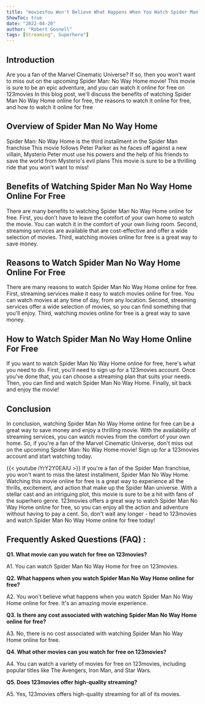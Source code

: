 ```yaml
---
title: "moviesYou Won't Believe What Happens When You Watch Spider Man No Way Home Online For Free - 123movies!"
ShowToc: true 
date: "2022-04-20"
author: "Robert Gosnell" 
tags: [Streaming", Superhero"]
---
```

## Introduction
Are you a fan of the Marvel Cinematic Universe? If so, then you won't want to miss out on the upcoming Spider Man: No Way Home movie! This movie is sure to be an epic adventure, and you can watch it online for free on 123movies In this blog post, we'll discuss the benefits of watching Spider Man No Way Home online for free, the reasons to watch it online for free, and how to watch it online for free

## Overview of Spider Man No Way Home
Spider Man: No Way Home is the third installment in the Spider Man franchise This movie follows Peter Parker as he faces off against a new villain, Mysterio Peter must use his powers and the help of his friends to save the world from Mysterio's evil plans This movie is sure to be a thrilling ride that you won't want to miss!

## Benefits of Watching Spider Man No Way Home Online For Free
There are many benefits to watching Spider Man No Way Home online for free. First, you don't have to leave the comfort of your own home to watch the movie. You can watch it in the comfort of your own living room. Second, streaming services are available that are cost-effective and offer a wide selection of movies. Third, watching movies online for free is a great way to save money.

## Reasons to Watch Spider Man No Way Home Online For Free
There are many reasons to watch Spider Man No Way Home online for free. First, streaming services make it easy to watch movies online for free. You can watch movies at any time of day, from any location. Second, streaming services offer a wide selection of movies, so you can find something that you'll enjoy. Third, watching movies online for free is a great way to save money.

## How to Watch Spider Man No Way Home Online For Free
If you want to watch Spider Man No Way Home online for free, here's what you need to do. First, you'll need to sign up for a 123movies account. Once you've done that, you can choose a streaming plan that suits your needs. Then, you can find and watch Spider Man No Way Home. Finally, sit back and enjoy the movie!

## Conclusion
In conclusion, watching Spider Man No Way Home online for free can be a great way to save money and enjoy a thrilling movie. With the availability of streaming services, you can watch movies from the comfort of your own home. So, if you're a fan of the Marvel Cinematic Universe, don't miss out on the upcoming Spider Man: No Way Home movie! Sign up for a 123movies account and start watching today.

{{< youtube iYrY2Y0EAlU >}} 
If you're a fan of the Spider Man franchise, you won't want to miss the latest installment, Spider Man No Way Home. Watching this movie online for free is a great way to experience all the thrills, excitement, and action that make up the Spider Man universe. With a stellar cast and an intriguing plot, this movie is sure to be a hit with fans of the superhero genre. 123movies offers a great way to watch Spider Man No Way Home online for free, so you can enjoy all the action and adventure without having to pay a cent. So, don't wait any longer - head to 123movies and watch Spider Man No Way Home online for free today!

## Frequently Asked Questions (FAQ) :
**Q1. What movie can you watch for free on 123movies?**

A1. You can watch Spider Man No Way Home for free on 123movies.

**Q2. What happens when you watch Spider Man No Way Home online for free?**

A2. You won't believe what happens when you watch Spider Man No Way Home online for free. It's an amazing movie experience.

**Q3. Is there any cost associated with watching Spider Man No Way Home online for free?**

A3. No, there is no cost associated with watching Spider Man No Way Home online for free.

**Q4. What other movies can you watch for free on 123movies?**

A4. You can watch a variety of movies for free on 123movies, including popular titles like The Avengers, Iron Man, and Star Wars.

**Q5. Does 123movies offer high-quality streaming?**

A5. Yes, 123movies offers high-quality streaming for all of its movies.



